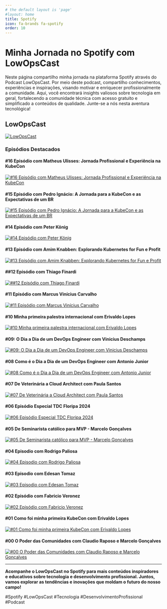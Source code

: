 ```yaml
---
# the default layout is 'page'
#layout: home
title: Spotify
icon: fa-brands fa-spotify
order: 10
---
```


# Minha Jornada no Spotify com LowOpsCast

Neste página compartilho minha jornada na plataforma Spotify através do Podcast LowOpsCast. Por meio deste podcast, compartilho conhecimentos, experiências e inspirações, visando motivar e enriquecer profissionalmente a comunidade. Aqui, você encontrará insights valiosos sobre tecnologia em geral, fortalecendo a comunidade técnica com acesso gratuito e simplificado a conteúdos de qualidade. Junte-se a nós nesta aventura tecnológica!

## LowOpsCast

[![LowOpsCast](https://stoblobcertificados011.blob.core.windows.net/imagens-blog/posts/LowOpsCast.png)](https://open.spotify.com/show/0U4kcZT2Cwn4CqQGg4Ywcj?si=77fbd9161ea246e6)

### Episódios Destacados

#### #16 Episódio com Matheus Ulisses: Jornada Profissional e Experiência na KubeCon
[![#16 Episódio com Matheus Ulisses: Jornada Profissional e Experiência na KubeCon](https://stoblobcertificados011.blob.core.windows.net/imagens-blog/spotify/16.png)](https://open.spotify.com/episode/6ZwaCKpzcpHa1Wdop2Yw6o?si=77bd696c6e284114)

#### #15 Episódio com Pedro Ignácio: A Jornada para a KubeCon e as Expectativas de um BR
[![#15 Episódio com Pedro Ignácio: A Jornada para a KubeCon e as Expectativas de um BR](https://stoblobcertificados011.blob.core.windows.net/imagens-blog/spotify/15.png)](https://open.spotify.com/episode/5UrIpoO9saIzvtKv3ZNhqM?si=e2475df9545f4836)

#### #14 Episódio com Peter König
[![#14 Episódio com Peter König](https://stoblobcertificados011.blob.core.windows.net/imagens-blog/spotify/14.png)](https://open.spotify.com/episode/5y3lQmumfnukYJ22jL51F3?si=fb0784aa7a4540c0)

#### #13 Episódio com Amim Knabben: Explorando Kubernetes for Fun e Profit
[![#13 Episódio com Amim Knabben: Explorando Kubernetes for Fun e Profit](https://stoblobcertificados011.blob.core.windows.net/imagens-blog/spotify/13.png)](https://open.spotify.com/episode/2rSd7sRX4WI9LWKhtFbKRa?si=665c594fa4bd4af2)

#### ##12 Episódio com Thiago Finardi
[![##12 Episódio com Thiago Finardi](https://stoblobcertificados011.blob.core.windows.net/imagens-blog/spotify/12.png)](https://open.spotify.com/episode/11wF8fo1eMvAkOExVPZebb?si=438dc9a23b814002)

#### #11 Episódio com Marcus Vinícius Carvalho
[![#11 Episódio com Marcus Vinícius Carvalho](https://stoblobcertificados011.blob.core.windows.net/imagens-blog/spotify/11.png)](https://open.spotify.com/episode/42ZiNLQDHs6PNpSLKMZ88r?si=07b20188722e4bc5)

#### #10 Minha primeira palestra internacional com Erivaldo Lopes
[![#10 Minha primeira palestra internacional com Erivaldo Lopes](https://stoblobcertificados011.blob.core.windows.net/imagens-blog/spotify/10.png)](https://open.spotify.com/episode/0c2vqxjjK4QwC8cUiFELFW?si=b555e061b7b84b7d)

#### #09: O Dia a Dia de um DevOps Engineer com Vinicius Deschamps
[![#09: O Dia a Dia de um DevOps Engineer com Vinicius Deschamps](https://stoblobcertificados011.blob.core.windows.net/imagens-blog/spotify/9.png)](https://open.spotify.com/episode/39lxJSoafJxle4ZwMtmD2T?si=cd750d891ca54fac)

#### #08 Como é o Dia a Dia de um DevOps Engineer com Antonio Junior
[![#08 Como é o Dia a Dia de um DevOps Engineer com Antonio Junior](https://stoblobcertificados011.blob.core.windows.net/imagens-blog/spotify/8.png)](https://open.spotify.com/episode/46jYWZ4b0A3SNizHQQmYf7?si=e47dd3e6c93b4355)

#### #07 De Veterinária a Cloud Architect com Paula Santos
[![#07 De Veterinária a Cloud Architect com Paula Santos](https://stoblobcertificados011.blob.core.windows.net/imagens-blog/spotify/07.png)](https://open.spotify.com/episode/5X09Dit6uToYU0ICrjOvuW?si=d48c26f5b5cc427b)

#### #06 Episódio Especial TDC Floripa 2024
[![#06 Episódio Especial TDC Floripa 2024](https://stoblobcertificados011.blob.core.windows.net/imagens-blog/spotify/06.png)](https://open.spotify.com/episode/2N4iuH2jSuF7m0mp7t1TEl?si=275768fb0ae244cf)

#### #05 De Seminarista católico para MVP - Marcelo Gonçalves
[![#05 De Seminarista católico para MVP - Marcelo Gonçalves](https://stoblobcertificados011.blob.core.windows.net/imagens-blog/spotify/05.png)](https://open.spotify.com/episode/3HdgAOXsRELFZZug4Gcj3T?si=0ec7d00fa2e041ae&nd=1&dlsi=448cb47b419848d4)

#### #04 Episodio com Rodrigo Paliosa
[![#04 Episodio com Rodrigo Paliosa](https://stoblobcertificados011.blob.core.windows.net/imagens-blog/spotify/04.png)](https://open.spotify.com/episode/7ixUPv4Nu3u0KaxFre3vUg?si=a38678cad63844df2)

#### #03 Episodio com Edesan Tomaz
[![#03 Episodio com Edesan Tomaz](https://stoblobcertificados011.blob.core.windows.net/imagens-blog/spotify/03.png)](https://open.spotify.com/episode/1OstMPDeB0R7eHvgL0Oui9?si=663c456c04284492)

#### #02 Episódio com Fabricio Veronez
[![#02 Episódio com Fabricio Veronez](https://stoblobcertificados011.blob.core.windows.net/imagens-blog/spotify/02.png)](https://open.spotify.com/episode/3EuxyLmz28C5iUo7KDMFNU?si=d168171ca35c4cb7)

#### #01 Como foi minha primeira KubeCon com Erivaldo Lopes
[![#01 Como foi minha primeira KubeCon com Erivaldo Lopes](https://stoblobcertificados011.blob.core.windows.net/imagens-blog/spotify/01.png)](https://open.spotify.com/episode/4TYC8bsfDSr4hGbOiKQdL8?si=1f892294af3640e4)

#### #00 O Poder das Comunidades com Claudio Raposo e Marcelo Gonçalves
[![#00 O Poder das Comunidades com Claudio Raposo e Marcelo Gonçalves](https://stoblobcertificados011.blob.core.windows.net/imagens-blog/spotify/00.jpg)](https://open.spotify.com/episode/7Fvfu57ak0I6BeNE5lPr10?si=31adc066093b4f16)

---

**Acompanhe o LowOpsCast no Spotify para mais conteúdos inspiradores e educativos sobre tecnologia e desenvolvimento profissional. Juntos, vamos explorar as tendências e inovações que moldam o futuro do nosso campo!**

#Spotify #LowOpsCast #Tecnologia #DesenvolvimentoProfissional #Podcast
